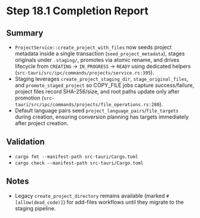 # Step 18.1 Completion Report

## Summary
- `ProjectService::create_project_with_files` now seeds project metadata inside a single transaction (`seed_project_metadata`), stages originals under `.staging/`, promotes via atomic rename, and drives lifecycle from `CREATING` → `IN_PROGRESS` → `READY` using dedicated helpers (`src-tauri/src/ipc/commands/projects/service.rs:395`).
- Staging leverages `create_project_staging_dir`, `stage_original_files`, and `promote_staged_project` so COPY_FILE jobs capture success/failure, project files record SHA-256/size, and root paths update only after promotion (`src-tauri/src/ipc/commands/projects/file_operations.rs:280`).
- Default language pairs seed `project_language_pairs`/`file_targets` during creation, ensuring conversion planning has targets immediately after project creation.

## Validation
- `cargo fmt --manifest-path src-tauri/Cargo.toml`
- `cargo check --manifest-path src-tauri/Cargo.toml`

## Notes
- Legacy `create_project_directory` remains available (marked `#[allow(dead_code)]`) for add-files workflows until they migrate to the staging pipeline.
